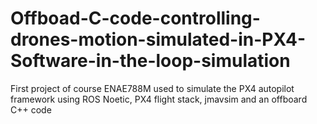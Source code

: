 # Offboad-C-code-controlling-drones-motion-simulated-in-PX4-Software-in-the-loop-simulation
First project of course ENAE788M used to simulate the PX4 autopilot framework using ROS Noetic, PX4 flight stack, jmavsim and an offboard C++ code
